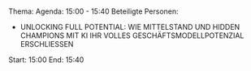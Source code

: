 # 
Thema: 
Agenda: 15:00 - 15:40
Beteiligte Personen:
- UNLOCKING FULL POTENTIAL: WIE MITTELSTAND UND HIDDEN CHAMPIONS MIT KI IHR VOLLES GESCHÄFTSMODELLPOTENZIAL ERSCHLIESSEN

Start: 15:00
End: 15:40
